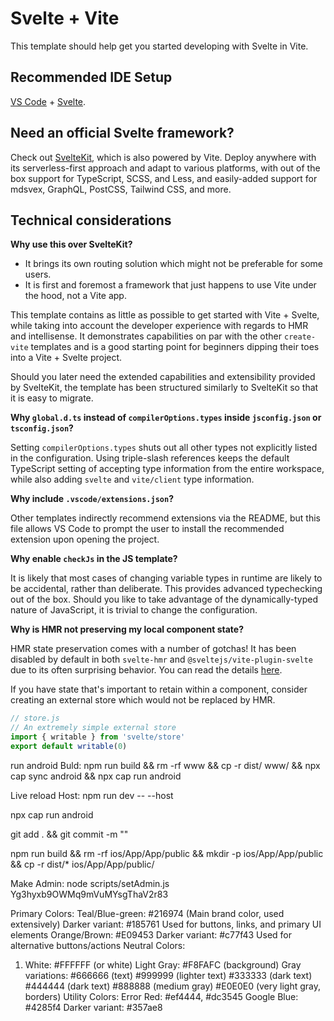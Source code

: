 # Svelte + Vite

This template should help get you started developing with Svelte in Vite.

## Recommended IDE Setup

[VS Code](https://code.visualstudio.com/) + [Svelte](https://marketplace.visualstudio.com/items?itemName=svelte.svelte-vscode).

## Need an official Svelte framework?

Check out [SvelteKit](https://github.com/sveltejs/kit#readme), which is also powered by Vite. Deploy anywhere with its serverless-first approach and adapt to various platforms, with out of the box support for TypeScript, SCSS, and Less, and easily-added support for mdsvex, GraphQL, PostCSS, Tailwind CSS, and more.

## Technical considerations

**Why use this over SvelteKit?**

- It brings its own routing solution which might not be preferable for some users.
- It is first and foremost a framework that just happens to use Vite under the hood, not a Vite app.

This template contains as little as possible to get started with Vite + Svelte, while taking into account the developer experience with regards to HMR and intellisense. It demonstrates capabilities on par with the other `create-vite` templates and is a good starting point for beginners dipping their toes into a Vite + Svelte project.

Should you later need the extended capabilities and extensibility provided by SvelteKit, the template has been structured similarly to SvelteKit so that it is easy to migrate.

**Why `global.d.ts` instead of `compilerOptions.types` inside `jsconfig.json` or `tsconfig.json`?**

Setting `compilerOptions.types` shuts out all other types not explicitly listed in the configuration. Using triple-slash references keeps the default TypeScript setting of accepting type information from the entire workspace, while also adding `svelte` and `vite/client` type information.

**Why include `.vscode/extensions.json`?**

Other templates indirectly recommend extensions via the README, but this file allows VS Code to prompt the user to install the recommended extension upon opening the project.

**Why enable `checkJs` in the JS template?**

It is likely that most cases of changing variable types in runtime are likely to be accidental, rather than deliberate. This provides advanced typechecking out of the box. Should you like to take advantage of the dynamically-typed nature of JavaScript, it is trivial to change the configuration.

**Why is HMR not preserving my local component state?**

HMR state preservation comes with a number of gotchas! It has been disabled by default in both `svelte-hmr` and `@sveltejs/vite-plugin-svelte` due to its often surprising behavior. You can read the details [here](https://github.com/sveltejs/svelte-hmr/tree/master/packages/svelte-hmr#preservation-of-local-state).

If you have state that's important to retain within a component, consider creating an external store which would not be replaced by HMR.

```js
// store.js
// An extremely simple external store
import { writable } from 'svelte/store'
export default writable(0)
```

run android
Buld:
npm run build && rm -rf www && cp -r dist/ www/ && npx cap sync android && npx cap run android

Live reload Host:
npm run dev -- --host

npx cap run android


git add . && git commit -m ""

npm run build && rm -rf ios/App/App/public && mkdir -p ios/App/App/public && cp -r dist/* ios/App/App/public/



Make Admin:
node scripts/setAdmin.js Yg3hyxb9OWMq9mVuMYsgThaV2r83





Primary Colors:
Teal/Blue-green: #216974 (Main brand color, used extensively)
Darker variant: #185761
Used for buttons, links, and primary UI elements
Orange/Brown: #E09453
Darker variant: #c77f43
Used for alternative buttons/actions
Neutral Colors:
1. White: #FFFFFF (or white)
Light Gray: #F8FAFC (background)
Gray variations:
#666666 (text)
#999999 (lighter text)
#333333 (dark text)
#444444 (dark text)
#888888 (medium gray)
#E0E0E0 (very light gray, borders)
Utility Colors:
Error Red: #ef4444, #dc3545
Google Blue: #4285f4
Darker variant: #357ae8


